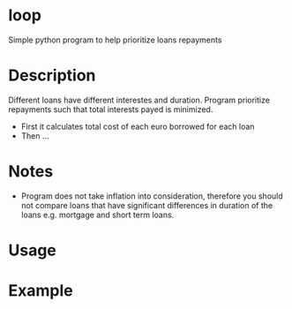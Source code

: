 # loop
Simple python program to help prioritize loans repayments

# Description

Different loans have different interestes and duration. Program prioritize repayments such that total interests payed is minimized. 

 - First it calculates total cost of each euro borrowed for each loan
 - Then ...

# Notes
 - Program does not take inflation into consideration, therefore you should not compare loans that have significant differences in duration of the loans e.g. mortgage and short term loans.

# Usage

# Example
